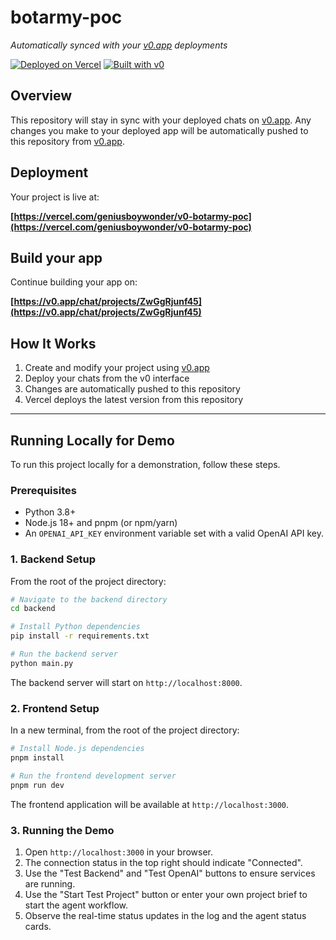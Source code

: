 # botarmy-poc

*Automatically synced with your [v0.app](https://v0.app) deployments*

[![Deployed on Vercel](https://img.shields.io/badge/Deployed%20on-Vercel-black?style=for-the-badge&logo=vercel)](https://vercel.com/geniusboywonder/v0-botarmy-poc)
[![Built with v0](https://img.shields.io/badge/Built%20with-v0.app-black?style=for-the-badge)](https://v0.app/chat/projects/ZwGgRjunf45)

## Overview

This repository will stay in sync with your deployed chats on [v0.app](https://v0.app).
Any changes you make to your deployed app will be automatically pushed to this repository from [v0.app](https://v0.app).

## Deployment

Your project is live at:

**[https://vercel.com/geniusboywonder/v0-botarmy-poc](https://vercel.com/geniusboywonder/v0-botarmy-poc)**

## Build your app

Continue building your app on:

**[https://v0.app/chat/projects/ZwGgRjunf45](https://v0.app/chat/projects/ZwGgRjunf45)**

## How It Works

1. Create and modify your project using [v0.app](https://v0.app)
2. Deploy your chats from the v0 interface
3. Changes are automatically pushed to this repository
4. Vercel deploys the latest version from this repository

---

## Running Locally for Demo

To run this project locally for a demonstration, follow these steps.

### Prerequisites

*   Python 3.8+
*   Node.js 18+ and pnpm (or npm/yarn)
*   An `OPENAI_API_KEY` environment variable set with a valid OpenAI API key.

### 1. Backend Setup

From the root of the project directory:

```bash
# Navigate to the backend directory
cd backend

# Install Python dependencies
pip install -r requirements.txt

# Run the backend server
python main.py
```

The backend server will start on `http://localhost:8000`.

### 2. Frontend Setup

In a new terminal, from the root of the project directory:

```bash
# Install Node.js dependencies
pnpm install

# Run the frontend development server
pnpm run dev
```

The frontend application will be available at `http://localhost:3000`.

### 3. Running the Demo

1.  Open `http://localhost:3000` in your browser.
2.  The connection status in the top right should indicate "Connected".
3.  Use the "Test Backend" and "Test OpenAI" buttons to ensure services are running.
4.  Use the "Start Test Project" button or enter your own project brief to start the agent workflow.
5.  Observe the real-time status updates in the log and the agent status cards.
